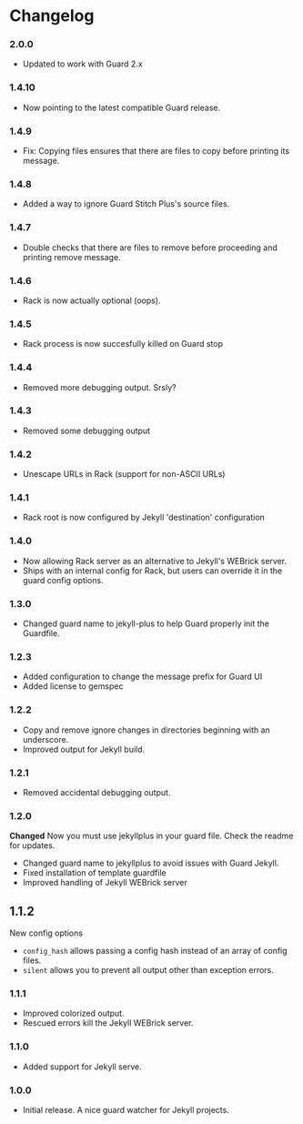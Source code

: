 # Changelog

### 2.0.0

- Updated to work with Guard 2.x

### 1.4.10

- Now pointing to the latest compatible Guard release.

### 1.4.9

- Fix: Copying files ensures that there are files to copy before printing its message.

### 1.4.8

- Added a way to ignore Guard Stitch Plus's source files.

### 1.4.7

- Double checks that there are files to remove before proceeding and printing remove message.

### 1.4.6

- Rack is now actually optional (oops).

### 1.4.5

- Rack process is now succesfully killed on Guard stop

### 1.4.4

- Removed more debugging output. Srsly?

### 1.4.3

- Removed some debugging output

### 1.4.2

- Unescape URLs in Rack (support for non-ASCII URLs)

### 1.4.1

- Rack root is now configured by Jekyll 'destination' configuration

### 1.4.0

- Now allowing Rack server as an alternative to Jekyll's WEBrick server.
- Ships with an internal config for Rack, but users can override it in the guard config options.

### 1.3.0

- Changed guard name to jekyll-plus to help Guard properly init the Guardfile.

### 1.2.3

- Added configuration to change the message prefix for Guard UI 
- Added license to gemspec

### 1.2.2

- Copy and remove ignore changes in directories beginning with an underscore.
- Improved output for Jekyll build.

### 1.2.1

- Removed accidental debugging output.

### 1.2.0

**Changed** Now you must use jekyllplus in your guard file. Check the readme for updates.

- Changed guard name to jekyllplus to avoid issues with Guard Jekyll.
- Fixed installation of template guardfile
- Improved handling of Jekyll WEBrick server

## 1.1.2

New config options

- `config_hash` allows passing a config hash instead of an array of config files.
- `silent` allows you to prevent all output other than exception errors.

### 1.1.1
- Improved colorized output.
- Rescued errors kill the Jekyll WEBrick server.

### 1.1.0
- Added support for Jekyll serve.

### 1.0.0
- Initial release. A nice guard watcher for Jekyll projects.
